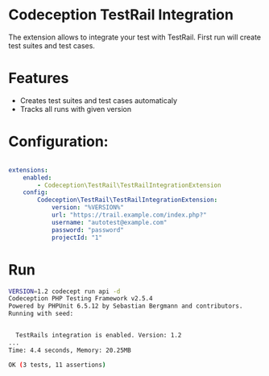 # Codeception TestRail Integration

The extension allows to integrate your test with TestRail. First run will create test suites and test cases.

# Features
 * Creates test suites and test cases automaticaly
 * Tracks all runs with given version

# Configuration:
```yml

extensions:
    enabled:
        - Codeception\TestRail\TestRailIntegrationExtension
    config:
        Codeception\TestRail\TestRailIntegrationExtension:
            version: "%VERSION%"
            url: "https://trail.example.com/index.php?"
            username: "autotest@example.com"
            password: "password"
            projectId: "1"

```

# Run
```bash
VERSION=1.2 codecept run api -d 
Codeception PHP Testing Framework v2.5.4
Powered by PHPUnit 6.5.12 by Sebastian Bergmann and contributors.
Running with seed:


  TestRails integration is enabled. Version: 1.2
...
Time: 4.4 seconds, Memory: 20.25MB

OK (3 tests, 11 assertions)
```
